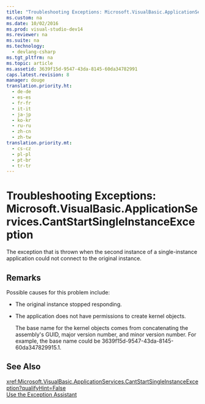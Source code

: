 ```yaml
---
title: "Troubleshooting Exceptions: Microsoft.VisualBasic.ApplicationServices.CantStartSingleInstanceException"
ms.custom: na
ms.date: 10/02/2016
ms.prod: visual-studio-dev14
ms.reviewer: na
ms.suite: na
ms.technology: 
  - devlang-csharp
ms.tgt_pltfrm: na
ms.topic: article
ms.assetid: 3639f15d-9547-43da-8145-60da34782991
caps.latest.revision: 8
manager: douge
translation.priority.ht: 
  - de-de
  - es-es
  - fr-fr
  - it-it
  - ja-jp
  - ko-kr
  - ru-ru
  - zh-cn
  - zh-tw
translation.priority.mt: 
  - cs-cz
  - pl-pl
  - pt-br
  - tr-tr
---
```

# Troubleshooting Exceptions: Microsoft.VisualBasic.ApplicationServices.CantStartSingleInstanceException
The exception that is thrown when the second instance of a single-instance application could not connect to the original instance.  
  
## Remarks  
 Possible causes for this problem include:  
  
-   The original instance stopped responding.  
  
-   The application does not have permissions to create kernel objects.  
  
     The base name for the kernel objects comes from concatenating the assembly's GUID, major version number, and minor version number. For example, the base name could be 3639f15d-9547-43da-8145-60da347829915.1.  
  
## See Also  
 <xref:Microsoft.VisualBasic.ApplicationServices.CantStartSingleInstanceException?qualifyHint=False>   
 [Use the Exception Assistant](../Topic/How%20to:%20Use%20the%20Exception%20Assistant.md)